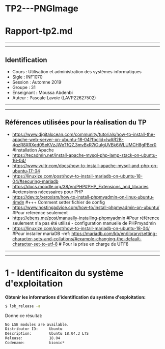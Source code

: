 # TP2---PNGImage

# Rapport-tp2.md
---
---
## Identification
- Cours      : Utilisation et administration des systèmes informatiques
- Sigle      : INF1070
- Session    : Automne 2019
- Groupe     : 31
- Enseignant : Moussa Abdenbi
- Auteur     : Pascale Lavoie (LAVP22627502)

**********************************************************
**********************************************************
## Références utilisées pour la réalisation du TP
- https://www.digitalocean.com/community/tutorials/how-to-install-the-apache-web-server-on-ubuntu-18-04?fbclid=IwAR2B-4qzR8XRXed05eKVzJWeTfQ7_3mvBxR7iOulgUVBk6WLUMCH8gPBcr0  #Installation Apache   
- https://tecadmin.net/install-apache-mysql-php-lamp-stack-on-ubuntu-16-04/   
- https://www.vultr.com/docs/how-to-install-apache-mysql-and-php-on-ubuntu-17-04   
- https://linuxize.com/post/how-to-install-mariadb-on-ubuntu-18-04/#securing-mariadb   
- https://docs.moodle.org/38/en/PHP#PHP_Extensions_and_libraries   #extensions nécessaires pour PHP   
- https://dev.to/xeroxism/how-to-install-phpmyadmin-on-linux-ubuntu-4mdn  #+++ Comment setter fichier de config   
- https://www.hostingadvice.com/how-to/install-phpmyadmin-on-ubuntu/  #Pour reference seulement   
- https://ebens.me/post/manually-installing-phpmyadmin  #Pour référence seulement n'a pas été utilisé - configuration manuelle de PHPmyadmin   
- https://linuxize.com/post/how-to-install-mariadb-on-ubuntu-18-04/ #Pour installer mariaDB
-ref: https://mariadb.com/kb/en/library/setting-character-sets-and-collations/#example-changing-the-default-character-set-to-utf-8 # Pour la prise en charge de UTF8


**********************************************************
**********************************************************
# 1 - Identificaiton du système d'exploitation
**Obtenir les informations d'identification du système d'exploitation:**   
```sh
$ lsb_release -a  
``` 
Donne ce résultat: 
~~~csh
No LSB modules are available.
Distributor ID:     Ubuntu   
Description:        Ubuntu 18.04.3 LTS   
Release:            18.04   
Codename:           bionic*   
~~~



